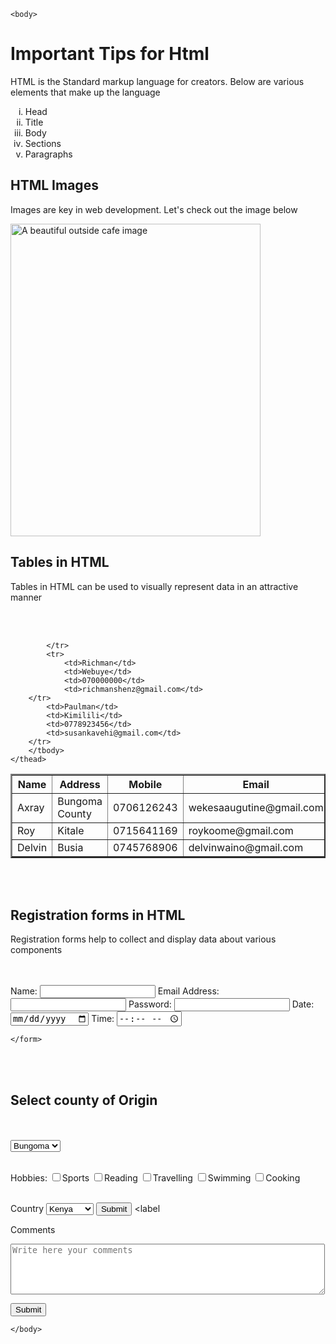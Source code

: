 <!DOCTYPE html>
<html lang="eng">
    <head>
        <title>
            Advanced HTML5 Elements and Forms
        </title>
    </head>

    <body>
<h1>Important Tips for Html</h1>
<p>HTML is the Standard markup language for creators. Below are various elements that make up the language</p>
<ol type="i">
<li>Head</li>
<li>Title</li>
<li>Body</li>
<li>Sections</li>
<li> Paragraphs</li>

</ol>
<h2>HTML Images</h2>
<p>Images are key in web development. Let's check out the image below</p>
<img src="https://www.pexels.com/photo/30852439/" alt="A beautiful outside cafe image" width="400" height="500">

<h2>Tables in HTML</h2>
<p>Tables in HTML can be used to visually represent data in an attractive manner</p>
<br><br>
<table border="2">
    <thead>
        <tr>
            <th>Name</th>
            <th>Address</th>
            <th>Mobile</th>
            <th>Email</th>
        </tr>
        <tbody>
            <tr>
                <td>Axray</td>
                <td>Bungoma County</td>
                <td>0706126243</td>
                <td>wekesaaugutine@gmail.com</td>
            </tr>
            <tr>
                <td>Roy</td>
                <td>Kitale</td>
                <td>0715641169</td>
                <td>roykoome@gmail.com</td>
            </tr>
            <tr>
                <td>Delvin</td>
                <td>Busia</td>
                <td>0745768906</td>
                <td>delvinwaino@gmail.com</td>

            </tr>
            <tr>
                <td>Richman</td>
                <td>Webuye</td>
                <td>070000000</td>
                <td>richmanshenz@gmail.com</td>
        </tr>
            <td>Paulman</td>
            <td>Kimilili</td>
            <td>0778923456</td>
            <td>susankavehi@gmail.com</td>
        </tr>
        </tbody>
    </thead>
</table>
    <br><br>
    <h2>Registration forms in HTML</h2>
    <p>Registration forms help to collect and display data about various components</p>
    <br><br>
    <form>
        <label for="name">Name:</label>
        <input type="text" id="name" name="name">
        <label for="Email">Email Address:</label>
        <input type="email" id="email address" name="email address">
        <label for="password">Password:</label>
        <input type="password" id="password" name="password">
        <label for="date">Date:</label>
        <input type="date" id="date" name="date">
        <label for="time">Time:</label>
        <input type="time" id="time" name="time">

    </form>
<br><br>
<h2> Select county of Origin</h2>
<br><br>
    <select type="County" name="County">
        <option value="Bungoma">Bungoma</option>
        <option value="Kiambu">Kiambu</option
        <option value="Tranzoia">Tranzoia</option>
        <option value="Vihiga"></option>
        <option value="Kajiado">Kajiado</option>
    </select>
    <br><br>

<label for="Hobbies">Hobbies:</label>
<input type="checkbox"  name="Hobbies" value="Sports">Sports
<input type="checkbox" name="Hobbies" value="Reading">Reading
<input type="checkbox" name="Hobbies" value="Travelling">Travelling
<input type="checkbox" name="Hobbies" value="Swimming">Swimming
<input type="checkbox" name="Hobbies" value="Cooking">Cooking
<br><br>


<label for="country">Country</label>
<select>
    <option value="Kenya">Kenya</option>
    <option value="Uganda">Uganda</option>
    <option value="Tanzania">Tanzania</option>
    <option value="Rwanda">Rwanda</option>
    <br><br>
</select>
<button type="Submit">Submit</button>
<label 

<label for="comments">Comments</label>
<textarea name="Comments" rows="5" cols="60" placeholder="Write here your comments"></textarea>
<button type="Submit">Submit</button>



    </body>
